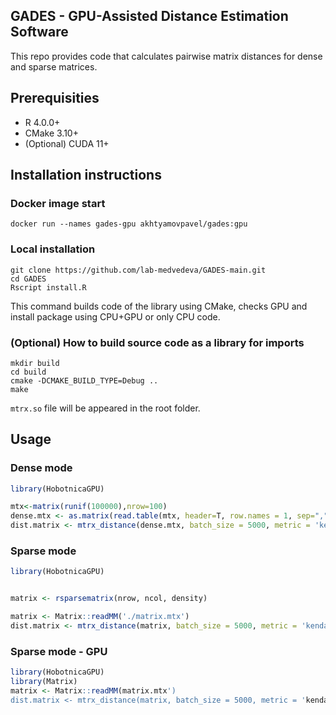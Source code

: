 ## GADES - GPU-Assisted Distance Estimation Software

This repo provides code that calculates pairwise matrix distances for dense and sparse matrices.

## Prerequisities

* R 4.0.0+
* CMake 3.10+
* (Optional) CUDA 11+

## Installation instructions

### Docker image start

```shell
docker run --names gades-gpu akhtyamovpavel/gades:gpu
```

### Local installation
```shell
git clone https://github.com/lab-medvedeva/GADES-main.git
cd GADES
Rscript install.R
```
This command builds code of the library using CMake, checks GPU and install package using CPU+GPU or only CPU code.

### (Optional) How to build source code as a library for imports

```shell
mkdir build
cd build
cmake -DCMAKE_BUILD_TYPE=Debug ..
make
```

`mtrx.so` file will be appeared in the root folder.

## Usage

### Dense mode
```R
library(HobotnicaGPU)

mtx<-matrix(runif(100000),nrow=100)
dense.mtx <- as.matrix(read.table(mtx, header=T, row.names = 1, sep=","))
dist.matrix <- mtrx_distance(dense.mtx, batch_size = 5000, metric = 'kendall', type='gpu', sparse=F)
```

### Sparse mode
```R
library(HobotnicaGPU)


matrix <- rsparsematrix(nrow, ncol, density)

matrix <- Matrix::readMM('./matrix.mtx')
dist.matrix <- mtrx_distance(matrix, batch_size = 5000, metric = 'kendall', type='gpu', sparse=T)
```

### Sparse mode - GPU
```R
library(HobotnicaGPU)
library(Matrix)
matrix <- Matrix::readMM(matrix.mtx')
dist.matrix <- mtrx_distance(matrix, batch_size = 5000, metric = 'kendall', type='gpu', sparse=T)
```


